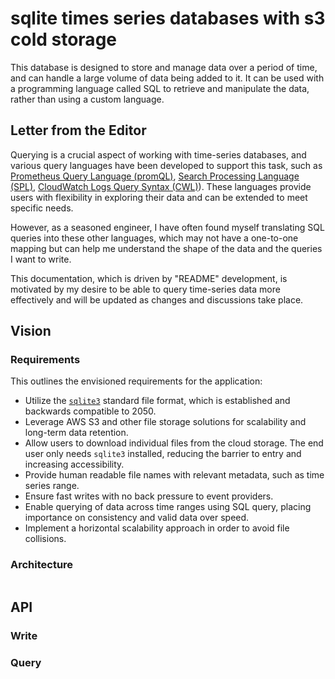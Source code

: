 # sqlite times series databases with s3 cold storage

This database is designed to store and manage data over a period of time, and
can handle a large volume of data being added to it. It can be used with a
programming language called SQL to retrieve and manipulate the data, rather than
using a custom language.

## Letter from the Editor

Querying is a crucial aspect of working with time-series databases, and various
query languages have been developed to support this task, such as
[Prometheus Query Language (promQL)](https://prometheus.io/docs/prometheus/latest/querying/basics/),
[Search Processing Language (SPL)](https://docs.splunk.com/Documentation/SplunkCloud/9.0.2209/SearchTutorial/Usethesearchlanguage),
[CloudWatch Logs Query Syntax (CWL)](https://docs.aws.amazon.com/AmazonCloudWatch/latest/logs/CWL_QuerySyntax.html)).
These languages provide users with flexibility in exploring their data and can
be extended to meet specific needs.

However, as a seasoned engineer, I have often found myself translating SQL
queries into these other languages, which may not have a one-to-one mapping but
can help me understand the shape of the data and the queries I want to write.

This documentation, which is driven by "README" development, is motivated by my
desire to be able to query time-series data more effectively and will be updated
as changes and discussions take place.

## Vision

### Requirements

This outlines the envisioned requirements for the application:

- Utilize the [`sqlite3`](https://www.sqlite.org/index.html) standard file
  format, which is established and backwards compatible to 2050.
- Leverage AWS S3 and other file storage solutions for scalability and long-term
  data retention.
- Allow users to download individual files from the cloud storage. The end user
  only needs `sqlite3` installed, reducing the barrier to entry and increasing
  accessibility.
- Provide human readable file names with relevant metadata, such as time series
  range.
- Ensure fast writes with no back pressure to event providers.
- Enable querying of data across time ranges using SQL query, placing importance
  on consistency and valid data over speed.
- Implement a horizontal scalability approach in order to avoid file collisions.

### Architecture

```mermaid
```

## API

### Write

### Query
